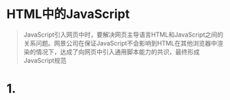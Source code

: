 # HTML中的JavaScript

> JavaScript引入网页中时，要解决网页主导语言HTML和JavaScript之间的关系问题。网景公司在保证JavaScript不会影响到HTML在其他浏览器中渲染的情况下，达成了向网页中引入通用脚本能力的共识，最终形成JavaScript规范
> 

# 1.<script>元素

- 将JavaScript插入HTML的主要方法就是使用script元素
    - 由网景公司创造
    - 最早在Netscape Navigatior2实现
    - 后来被正式加入到HTML规范

[<script>元素](HTML%E4%B8%AD%E7%9A%84JavaScript%20b28e920ae03d477aabe68d50f8589037/script%20%E5%85%83%E7%B4%A0%208482acc6dba14ca7948572a51bf60583.md)

# 2.行内代码与外部文件

## 推荐使用

- 直接在HTML中嵌入JavaScript代码是不被推荐的
- 通常的最佳实践是将JavaScript代码放在外部文件中再被引入（并非强制要求）

## 外部文件引入优点

1. **可维护性**
    1. JavaScript分散到多个HTML页面中或再HTML中的不同位置，维护起来困难
    2. 使用一个目录保存所有JavaScript文件，易于维护，且可以独立于HTML页面来编辑JavaScript代码
2. **缓存**
    1. 浏览器会根据特定的设置**缓存所有的外部链接的JavaScript文件**
    2. 不同页面使用相同的JavaScript文件，只需下载一次，节省开支，页面加载更快
3. **适用未来**
    1. 外部文件的JavaScript不必思考XHTML模式
    2. 包含外部JavaScript文件的语法在HTML和XHTML中是一样的

## 模块化JavaScript文件

- 以**轻量、独立JavaScript组件形式**向客户端送达脚本更具优势
    1. 浏览请求外部文件考虑文件占用的带宽
    2. 在支持SPDY/HTTP2协议的现代浏览器中，细分大的JavaScript文件成小组件，有助于**提高浏览器加载性能**
- 关于SPDY/HTTP2协议
    
    [HTTPS、SPDY和HTTP/2的性能比较](https://www.cnblogs.com/bluestorm/p/7382091.html)
    
- 例子：对于使用轻量，独立JavaScript组件形式的脚本
    1. 加载第一个页面中的脚本.
        
        ```html
        <script src="a.js"></scirpt>
        <script src="component1.js"></scirpt>
        <script src="component2.js"></scirpt>
        <script src="component3.js"></scirpt>
        ```
        
        - 初次请求，浏览器从同一服务器获取外部脚本，逐个加载缓存
        - 从浏览器角度看，这和请求一个完整的大JavaScript文件延迟差不多
    2. 加载第二个页面中的脚本
        
        ```html
        <script src="b.js"></scirpt>
        **<script src="component3.js"></scirpt>**
        <script src="component4.js"></scirpt>
        <script src="component5.js"></scirpt>
        ```
        
        - 第二个页面请求，component3是被分割出来的一个轻量独立JavaScript文件
        - 由于初次请求时已经缓存了component3，所以加载的速度变快了
    - 例子前提是支持SPDY/HTTP2

# 3.文档模式

## 定义

- 文档模式来源于IE5.5
    - 使用**doctype**来切换HTML的文档模式
        
        ```html
        <!-- 在HTML文档最前面声明相关文档模式 -->
        **<!DOCTYPE html>**
        <!-- 现代HTML文档开头一般都是上面的文档模式，表示**HTML5**-->
        ```
        
    - 文档模式有两种：
        - 混杂模式（quirks mode）
        - 标志模式（standard mode）
- 混杂模式：让IE像IE5一样支持一些非标准特性
- 标准模式：让IE具有兼容标准的行为（HTML标准）

## 文档模式区别

- 不同的文档模式的区别主要体现在**CSS渲染的内容**方面
    - 如在标准模式下，一个块元素div包含的内容只有图片时，图片底部都有**3像素**的空白
        
        ![Untitled](HTML%E4%B8%AD%E7%9A%84JavaScript%20b28e920ae03d477aabe68d50f8589037/Untitled.png)
        
    - 而在混杂模式下，标准浏览器（谷歌）中div距图片底部没有空白
        
        ![Untitled](HTML%E4%B8%AD%E7%9A%84JavaScript%20b28e920ae03d477aabe68d50f8589037/Untitled%201.png)
        
- 除了对CSS的影响，对JavaScript也会有一些关联影响（如上述例子中标准模式下获取到div元素的高度为103px而非100px），称之为**副作用**

## 准文档模式

- 准文档模式的出现
    - IE支持文档模式切换后，其他浏览器普通跟随实现
    - 其中又出现了第三种文档模式：almost standard mode（准文档模式）
- 描述：
    - 这种模式支持大部分HTML标准特性，但是没有标准那么严格
    - 主要的区别在于如何对待图片元素周围的空白（上面的例子）

## 不同模式的声明方式

### A.混杂模式

- 省略文档开头的dottype声明作为开关
    - 这种约定并不合理，因为不同浏览器都定义了自己的混杂模式，没有一致性可言

### B.标准模式

- 包括严格的HTML4.01，严格的XHTML1.0和正式的HTML5
    
    ```html
    <!-- HTML 4.01 Strict -->
    <!DOCTYPE HTML PUBLIC "-//W3C//DTD HTML 4.01//EN"
    "http://www.w3.org/TR/html4/strict.dtd">
    
    **<!-- XHTML 1.0 Strict -->**
    <!DOCTYPE html PUBLIC
    "-//W3C//DTD XHTML 1.0 Strict//EN"
    "http://www.w3.org/TR/xhtml1/DTD/xhtml1-strict.dtd">
    
    <!-- HTML5 -->
    <!DOCTYPE html>
    ```
    
    ⇒ 现代开发使用HTML5即，正式的HTML5文档模式（标准模式）
    

### C.准标准模式

- 包括过渡性文档类型（Transitional）
    - 过渡HTML4.01
    - 过渡XHTML1
- 和框架集文档类型（Frameset）
    - 框架HTML4.01
    - 框架XHTML1.0
    
    ```html
    <!-- HTML 4.01 Transitional -->
    <!DOCTYPE HTML PUBLIC
    "-//W3C//DTD HTML 4.01 Transitional//EN"
    "http://www.w3.org/TR/html4/loose.dtd">
    <!-- HTML 4.01 Frameset -->
    <!DOCTYPE HTML PUBLIC
    "-//W3C//DTD HTML 4.01 Frameset//EN"
    "http://www.w3.org/TR/html4/frameset.dtd">
    <!-- XHTML 1.0 Transitional -->
    <!DOCTYPE html PUBLIC
    "-//W3C//DTD XHTML 1.0 Transitional//EN"
    "http://www.w3.org/TR/xhtml1/DTD/xhtml1-transitional.dtd">
    <!-- XHTML 1.0 Frameset -->
    <!DOCTYPE html PUBLIC
    "-//W3C//DTD XHTML 1.0 Frameset//EN"
    "http://www.w3.org/TR/xhtml1/DTD/xhtml1-frameset.dtd">
    ```
    

⇒ 准标准模式和标准模式非常接近，**很少需要区分**

⇒ 文档模式的检测也不会区分它们，所以**标准模式在广义上可以指除了混杂模式以外的文档模式**

# 4.<noscript>元素

- 定义
    - 早期有些浏览器不支持JavaScript，noscript元素是一个优雅降级的处理方案
    - <noscript>元素用于给不支持JavaScript的浏览器提供替代内容
- 使用方式
    - noscript元素可以包含任意的可以出现在body元素中的HTML元素（script元素除外）
    - 浏览器渲染noscript中的内容的情况（否则浏览器不会渲染noscript中的内容）
        - 浏览器不支持JavaScript
        - 浏览器对脚本的支持被关闭
- 例子
    
    ```html
    <!DOCTYPE html>
    <html>
    	<head>
    		<title>Exmaple HTML Page</title>
    		<script defer src="example.js"></script>
    	</head>
    	<body>
    		<noscript>
    			<p>This page requires a JavaScript-enable brower.</p>
    		</noscript>
    	</body>
    </html>
    ```
    
    ⇒ 这个例子是在脚本不可用时显示一段话
    
    ⇒ 但是对于支持JavaScript的浏览器，用户不会看到这段话
    

# 总结

- JavaScript的引入
    - JavaScript是通过<script>元素插入到HTML页面的
    - 这个元素可以把JavaScript代码嵌入到HTML页面中混合一起
    - 也可以通过属性外部引入包含JavaScript的文件
- 关于通过script引入JavaScript的特性
    1. 要包含外部JavaScript文件，必须将src属性设置为要包含文件的URL，文件可以跟网页在同一台服务器上，也可以位于不同的域
    2. 所有<script>元素会依照它们在网页上出现的顺序被解释执行。在不使用defer和async属性的情况下，包含在script元素中的代码必须严格按次序解释
    3. 对不推迟执行的脚本，浏览器必须解释完位于<script>元素中的代码，然后才能继续渲染页面的剩余部分。为此通常将<script>元素放在页面末尾，介于主内容之后及</bdoy>标签之前
    4. 可以使用defer属性把脚本推迟到文档渲染完毕后再执行，推迟的脚本原则上按照它们被列出的次序执行
    5. 可以使用async属性表示脚本不需要等待其他脚本，同时也不阻塞文档渲染，即异步加载。异步脚本不能保证按照它们再页面中出现的次序执行
    6. 通过使用<noscript>元素，可以指定再浏览器不支持JavaScript脚本时显示内容。如果浏览器支持并启用脚本，则<noscript>中的任何内容都不会被渲染